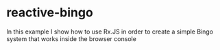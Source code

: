 # reactive-bingo

In this example I show how to use Rx.JS in order to create a simple Bingo system that works inside the browser console 
